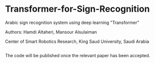 # Transformer-for-Sign-Recognition
Arabic sign recognition system using deep learning "Transformer"



Authors: Hamdi Altaheri, Mansour Alsulaiman

Center of Smart Robotics Research, King Saud University, Saudi Arabia

##

The code will be published once the relevant paper has been accepted.
